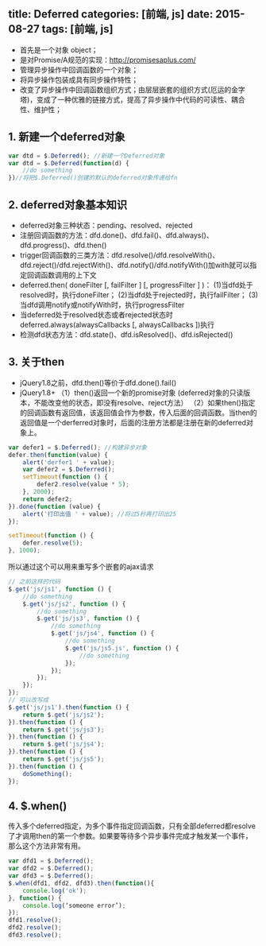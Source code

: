 title: Deferred
categories: [前端, js]
date: 2015-08-27
tags: [前端, js]
---
- 首先是一个对象 object；
- 是对Promise/A规范的实现：http://promisesaplus.com/
- 管理异步操作中回调函数的一个对象；
- 将异步操作包装成具有同步操作特性；
- 改变了异步操作中回调函数组织方式；由层层嵌套的组织方式(厄运的金字塔)，变成了一种优雅的链接方式，提高了异步操作中代码的可读性、耦合性、维护性；

## 1. 新建一个deferred对象
```JavaScript
var dtd = $.Deferred(); //新建一个Deferred对象
var dtd = $.Deferred(function(d) {
    //do something
})//将把$.Deferred()创建的默认的deferred对象传递给fn
```
## 2. deferred对象基本知识
 - deferred对象三种状态：pending、resolved、rejected
 - 注册回调函数的方法：dfd.done()、dfd.fail()、dfd.always()、dfd.progress()、dfd.then()
 - trigger回调函数的三类方法：dfd.resolve()/dfd.resolveWith()、dfd.reject()/dfd.rejectWith()、dfd.notify()/dfd.notifyWith()加with就可以指定回调函数调用的上下文
 - deferred.then( doneFilter [, failFilter ] [, progressFilter ] )：
 (1)当dfd处于resolved时，执行doneFilter；
 (2)当dfd处于rejected时，执行failFilter；
 (3)当dfd调用notify或notifyWith时，执行progressFilter
 - 当deferred处于resolved状态或者rejected状态时deferred.always(alwaysCallbacks [, alwaysCallbacks ])执行
 - 检测dfd状态方法：dfd.state()、dfd.isResolved()、dfd.isRejected()

## 3. 关于then
 - jQuery1.8之前，dfd.then()等价于dfd.done().fail()
 - jQuery1.8+
（1）then()返回一个新的promise对象 (deferred对象的只读版本，不能改变他的状态，即没有resolve、reject方法）
（2）如果then()指定的回调函数有返回值，该返回值会作为参数，传入后面的回调函数。当then的返回值是一个derferred对象时，后面的注册方法都是注册在新的deferred对象上。
```JavaScript
var defer1 = $.Deferred(); //构建异步对象 
defer.then(function(value) {
    alert('derfer1 ' + value);
    var defer2 = $.Deferred();
    setTimeout(function () {
        defer2.resolve(value * 5);
    }, 2000); 
    return defer2;
}).done(function (value) {
    alert('打印出值 ' + value); //将过5秒再打印出25
});

setTimeout(function () {
    defer.resolve(5);
}, 1000); 
```
所以通过这个可以用来重写多个嵌套的ajax请求
```JavaScript
// 之前这样的代码
$.get('js/js1', function () {
    //do something
    $.get('js/js2', function () {
        //do something
        $.get('js/js3', function () {
            //do something
            $.get('js/js4', function () {
                //do something
                $.get('js/js5.js', function () {
                    //do something
                });
            });
        });
    });
});
// 可以改写成
$.get('js/js1').then(function () {
    return $.get('js/js2');
}).then(function () {
    return $.get('js/js3');
}).then(function () {
    return $.get('js/js4');
}).then(function () {
    return $.get('js/js5');
}).then(function () {
    doSomething();
});
```
## 4. $.when()
传入多个deferred指定，为多个事件指定回调函数，只有全部deferred都resolve了才调用then的第一个参数。如果要等待多个异步事件完成才触发某一个事件，那么这个方法非常有用。
```JavaScript
var dfd1 = $.Deferred();
var dfd2 = $.Deferred();
var dfd3 = $.Deferred();
$.when(dfd1, dfd2, dfd3).then(function(){
    console.log('ok');
}, function() {
    console.log(‘someone error’);
});
dfd1.resolve();
dfd2.resolve();
dfd3.resolve();
```


